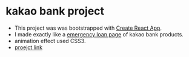 kakao bank project
===================
* This project was was bootstrapped with [Create React App](https://github.com/facebookincubator/create-react-app).
* I made exactly like a [emergency loan page](https://www.kakaobank.com/app/products/emergencyLoan/share) of kakao bank products.
* animation effect used CSS3.
* [proejct link <i class="icon-link"></i>](http://kakao.baesujeong.me)

